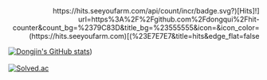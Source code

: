<div dir="rtl">
  [![Hits](https://hits.seeyoufarm.com/api/count/incr/badge.svg?url=https%3A%2F%2Fgithub.com%2Fdongqui%2Fhit-counter&count_bg=%2379C83D&title_bg=%23555555&icon=&icon_color=%23E7E7E7&title=hits&edge_flat=false)](https://hits.seeyoufarm.com)
</div>

[![Dongjin's GitHub stats](https://github-readme-stats.vercel.app/api?username=dongqui&theme=radical)](https://github.com/dongqui/github-readme-stats))<br><br>
[![Solved.ac](http://mazassumnida.wtf/api/generate_badge?boj=dongqui9)](https://solved.ac/dongqui9)

